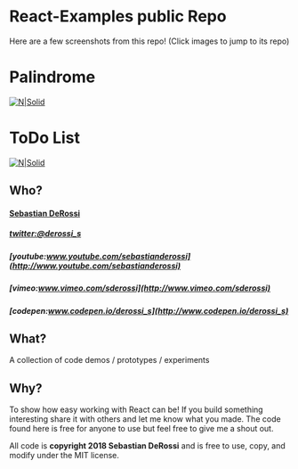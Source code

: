 React-Examples public Repo
=========


Here are a few screenshots from this repo! (Click images to jump to its repo)

# Palindrome
[![N|Solid](https://github.com/sebastianderossi/React-Examples/blob/master/palindrome/palindrome.gif)](https://github.com/sebastianderossi/React-Examples/tree/master/palindrome)

# ToDo List
[![N|Solid](https://github.com/sebastianderossi/React-Examples/blob/master/tolist/todolist.gif)](https://github.com/sebastianderossi/React-Examples/tree/master/todolist)



Who?
----------------
#### [Sebastian DeRossi](mailto:sebastian.derossi@gmail.com)

##### [twitter:@derossi_s](http://www.twitter.com/derossi_s)
##### [youtube:www.youtube.com/sebastianderossi](http://www.youtube.com/sebastianderossi)
##### [vimeo:www.vimeo.com/sderossi](http://www.vimeo.com/sderossi)
##### [codepen:www.codepen.io/derossi_s](http://www.codepen.io/derossi_s)

What?
----------------
A collection of code demos / prototypes / experiments

Why?
----------------
To show how easy working with React can be!
If you build something interesting share it with others and let me know what you made.
The code found here is free for anyone to use but feel free to give me a shout out.

All code is **copyright 2018 Sebastian DeRossi** and is free to use, copy, and modify under the MIT license.

